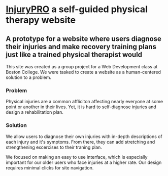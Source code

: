 # [InjuryPRO](https://msmallhouse.github.io/injury-pro/) a self-guided physical therapy website

## A prototype for a website where users diagnose their injuries and make recovery training plans just like a trained physical therapist would

This site was created as a group project for a Web Development class at Boston College. We were tasked to create a website as a human-centered solution to a problem.

### Problem
Physical injuries are a common affliciton affecting nearly everyone at some point or another in their lives. Yet, it is hard to self-diagnose injuries and design a rehabilitation plan.

### Solution
We allow users to diagnose their own injuries with in-depth descriptions of each injury and it's symptoms. From there, they can add stretching and strengthening excercises to their traning plan.

We focused on making an easy to use interface, which is especially important for our older users who face injuries at a higher rate. Our design requires minimal clicks for site navigation.